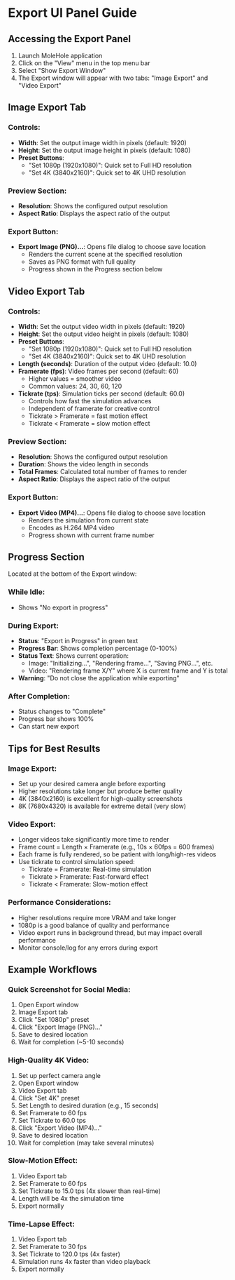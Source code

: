 # Export UI Panel Guide

## Accessing the Export Panel

1. Launch MoleHole application
2. Click on the "View" menu in the top menu bar
3. Select "Show Export Window"
4. The Export window will appear with two tabs: "Image Export" and "Video Export"

## Image Export Tab

### Controls:
- **Width**: Set the output image width in pixels (default: 1920)
- **Height**: Set the output image height in pixels (default: 1080)
- **Preset Buttons**:
  - "Set 1080p (1920x1080)": Quick set to Full HD resolution
  - "Set 4K (3840x2160)": Quick set to 4K UHD resolution

### Preview Section:
- **Resolution**: Shows the configured output resolution
- **Aspect Ratio**: Displays the aspect ratio of the output

### Export Button:
- **Export Image (PNG)...**: Opens file dialog to choose save location
  - Renders the current scene at the specified resolution
  - Saves as PNG format with full quality
  - Progress shown in the Progress section below

## Video Export Tab

### Controls:
- **Width**: Set the output video width in pixels (default: 1920)
- **Height**: Set the output video height in pixels (default: 1080)
- **Preset Buttons**:
  - "Set 1080p (1920x1080)": Quick set to Full HD resolution
  - "Set 4K (3840x2160)": Quick set to 4K UHD resolution
- **Length (seconds)**: Duration of the output video (default: 10.0)
- **Framerate (fps)**: Video frames per second (default: 60)
  - Higher values = smoother video
  - Common values: 24, 30, 60, 120
- **Tickrate (tps)**: Simulation ticks per second (default: 60.0)
  - Controls how fast the simulation advances
  - Independent of framerate for creative control
  - Tickrate > Framerate = fast motion effect
  - Tickrate < Framerate = slow motion effect

### Preview Section:
- **Resolution**: Shows the configured output resolution
- **Duration**: Shows the video length in seconds
- **Total Frames**: Calculated total number of frames to render
- **Aspect Ratio**: Displays the aspect ratio of the output

### Export Button:
- **Export Video (MP4)...**: Opens file dialog to choose save location
  - Renders the simulation from current state
  - Encodes as H.264 MP4 video
  - Progress shown with current frame number

## Progress Section

Located at the bottom of the Export window:

### While Idle:
- Shows "No export in progress"

### During Export:
- **Status**: "Export in Progress" in green text
- **Progress Bar**: Shows completion percentage (0-100%)
- **Status Text**: Shows current operation:
  - Image: "Initializing...", "Rendering frame...", "Saving PNG...", etc.
  - Video: "Rendering frame X/Y" where X is current frame and Y is total
- **Warning**: "Do not close the application while exporting"

### After Completion:
- Status changes to "Complete"
- Progress bar shows 100%
- Can start new export

## Tips for Best Results

### Image Export:
- Set up your desired camera angle before exporting
- Higher resolutions take longer but produce better quality
- 4K (3840x2160) is excellent for high-quality screenshots
- 8K (7680x4320) is available for extreme detail (very slow)

### Video Export:
- Longer videos take significantly more time to render
- Frame count = Length × Framerate (e.g., 10s × 60fps = 600 frames)
- Each frame is fully rendered, so be patient with long/high-res videos
- Use tickrate to control simulation speed:
  - Tickrate = Framerate: Real-time simulation
  - Tickrate > Framerate: Fast-forward effect
  - Tickrate < Framerate: Slow-motion effect

### Performance Considerations:
- Higher resolutions require more VRAM and take longer
- 1080p is a good balance of quality and performance
- Video export runs in background thread, but may impact overall performance
- Monitor console/log for any errors during export

## Example Workflows

### Quick Screenshot for Social Media:
1. Open Export window
2. Image Export tab
3. Click "Set 1080p" preset
4. Click "Export Image (PNG)..."
5. Save to desired location
6. Wait for completion (~5-10 seconds)

### High-Quality 4K Video:
1. Set up perfect camera angle
2. Open Export window  
3. Video Export tab
4. Click "Set 4K" preset
5. Set Length to desired duration (e.g., 15 seconds)
6. Set Framerate to 60 fps
7. Set Tickrate to 60.0 tps
8. Click "Export Video (MP4)..."
9. Save to desired location
10. Wait for completion (may take several minutes)

### Slow-Motion Effect:
1. Video Export tab
2. Set Framerate to 60 fps
3. Set Tickrate to 15.0 tps (4x slower than real-time)
4. Length will be 4x the simulation time
5. Export normally

### Time-Lapse Effect:
1. Video Export tab
2. Set Framerate to 30 fps
3. Set Tickrate to 120.0 tps (4x faster)
4. Simulation runs 4x faster than video playback
5. Export normally
